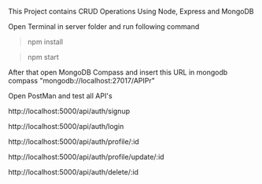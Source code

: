 This Project contains CRUD Operations Using  Node, Express and MongoDB

Open Terminal in server folder and run following command

>npm install

>npm start

After that open MongoDB Compass and insert this URL in mongodb compass "mongodb://localhost:27017/APIPr"

Open PostMan and test all API's

http://localhost:5000/api/auth/signup

http://localhost:5000/api/auth/login

http://localhost:5000/api/auth/profile/:id

http://localhost:5000/api/auth/profile/update/:id

http://localhost:5000/api/auth/delete/:id